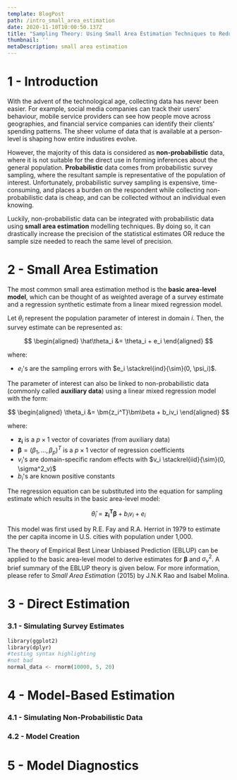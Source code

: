 ```yaml
---
template: BlogPost
path: /intro_small_area_estimation
date: 2020-11-10T10:00:50.137Z
title: "Sampling Theory: Using Small Area Estimation Techniques to Reduce Survey Sample Sizes"
thumbnail: ''
metaDescription: small area estimation
---
```


# 1 - Introduction 

With the advent of the technological age, collecting data has never been easier. For example, social media companies can track their users' behaviour, mobile service providers can see how people move across geographies, and financial service companies can identify their clients' spending patterns. The sheer volume of data that is available at a person-level is shaping how entire industires evolve. 

However, the majority of this data is considered as **non-probabilistic** data, where it is not suitable for the direct use in forming inferences about the general population. **Probabilistic** data comes from probabilistic survey sampling, where the resultant sample is representative of the population of interest. Unfortunately, probabilistic survey sampling is expensive, time-consuming, and places a burden on the respondent while collecting non-probabilistic data is cheap, and can be collected without an individual even knowing.

Luckily, non-probabilistic data can be integrated with probabilistic data using **small area estimation** modelling techniques. By doing so, it can drastically increase the precision of the statistical estimates OR reduce the sample size needed to reach the same level of precision.

# 2 - Small Area Estimation

The most common small area estimation method is the **basic area-level model**, which can be thought of as weighted average of a survey estimate and a regression synthetic estimate from a linear mixed regression model.

Let $\theta_i$ represent the population parameter of interest in domain $i$. Then, the survey estimate can be represented as:

$$
\begin{aligned}
\hat\theta_i &= \theta_i + e_i
\end{aligned}
$$

where:
- $e_i$'s are the sampling errors with $e_i \stackrel{ind}{\sim}(0, \psi_i)$.

The parameter of interest can also be linked to non-probabilistic data (commonly called **auxiliary data**) using a linear mixed regression model with the form:

$$
\begin{aligned}
\theta_i &= \bm{z_i^T}\bm\beta + b_iv_i
\end{aligned}
$$

where:
- $\bm{z_i}$ is a $p \times 1$ vector of covariates (from auxiliary data)
- $\bm{\beta} = (\beta_1, \dots, \beta_p)^T$ is a $p \times 1$ vector of regression coefficients
- $v_i$'s are domain-specific random effects with $v_i \stackrel{iid}{\sim}(0, \sigma^2_v)$
- $b_i$'s are known positive constants

The regression equation can be substituted into the equation for sampling estimate which results in the basic area-level model:

$$
\hat\theta_i = \bm{z_i^T}\bm\beta + b_iv_i + e_i
$$

This model was first used by R.E. Fay and R.A. Herriot in 1979 to estimate the per capita income in U.S. cities with population under 1,000.

The theory of Empirical Best Linear Unbiased Prediction (EBLUP) can be applied to the basic area-level model to derive estimates for $\bm{\beta}$ and $\sigma^2_v$. A brief summary of the EBLUP theory is given below. For more information, please refer to *Small Area Estimation* (2015) by J.N.K Rao and Isabel Molina.

# 3 - Direct Estimation

### 3.1 - Simulating Survey Estimates
```PHP
library(ggplot2)
library(dplyr)
#testing syntax highlighting
#not bad
normal_data <- rnorm(10000, 5, 20)
```

# 4 -  Model-Based Estimation

### 4.1 - Simulating Non-Probabilistic Data


### 4.2 - Model Creation

# 5 - Model Diagnostics
